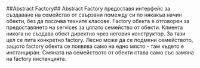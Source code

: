 ##Abstract Factory##
Abstract Factory предоставя интерфейс за създаване на семейство от свързани помежду си по някакъв начин обекти, без да посочва техните класове.
Factory обекта е отговорен за предоставянето на services за цялато семейство от обекти. Клиента никога не създава обект директно чрез неговия конструктор. 
За тази цел се пита конкретно factory. Лесно може да се подмени семейството, защото factory обекта се появява само на едно място - там където е инстанциран.
Смяната на семейството от обекти става само със замяна на factory инстанцията.